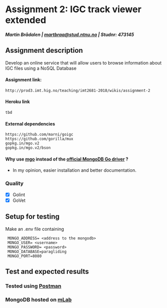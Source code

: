# Assignment 2: IGC track viewer extended

##### Martin Brådalen  |  martbraa@stud.ntnu.no  |  Studnr: 473145

## Assignment description
Develop an online service that will allow users to browse information about IGC files using a NoSQL Database

#### Assignment link: 
    http://prod3.imt.hig.no/teaching/imt2681-2018/wikis/assignment-2
#### Heroku link 
    tbd
    
#### External dependencies
    https://github.com/marni/goigc
    https://github.com/gorilla/mux
    gopkg.in/mgo.v2
    gopkg.in/mgo.v2/bson
    
#### Why use [mgo](https://github.com/globalsign/mgo) instead of the [official MongoDB Go driver](https://github.com/mongodb/mongo-go-driver) ?
- In my opinion, easier installation and better documentation.


### Quality
- [x] Golint
- [x] GoVet

## Setup for testing
Make an .env file containing
    
     MONGO_ADDRESS= <address to the mongodb>
     MONGO_USER= <username>
     MONGO_PASSWORD= <password>
     MONGO_DATABASE=paragliding
     MONGO_PORT=8080

## Test and expected results

### Tested using [Postman](https://www.getpostman.com/)
### MongoDB hosted on [mLab](https://mlab.com/home)
